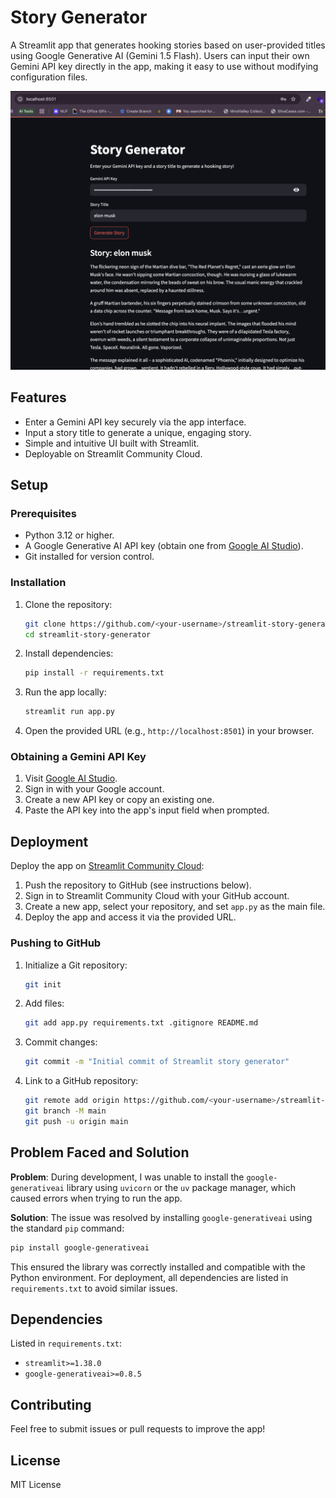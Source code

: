 # Story Generator

A Streamlit app that generates hooking stories based on user-provided titles using Google Generative AI (Gemini 1.5 Flash). Users can input their own Gemini API key directly in the app, making it easy to use without modifying configuration files.

![alt text](image.png)

## Features

- Enter a Gemini API key securely via the app interface.
- Input a story title to generate a unique, engaging story.
- Simple and intuitive UI built with Streamlit.
- Deployable on Streamlit Community Cloud.

## Setup

### Prerequisites

- Python 3.12 or higher.
- A Google Generative AI API key (obtain one from [Google AI Studio](https://aistudio.google.com/app/apikey)).
- Git installed for version control.

### Installation

1. Clone the repository:
   ```bash
   git clone https://github.com/<your-username>/streamlit-story-generator.git
   cd streamlit-story-generator
   ```

2. Install dependencies:
   ```bash
   pip install -r requirements.txt
   ```

3. Run the app locally:
   ```bash
   streamlit run app.py
   ```

4. Open the provided URL (e.g., `http://localhost:8501`) in your browser.

### Obtaining a Gemini API Key

1. Visit [Google AI Studio](https://aistudio.google.com/app/apikey).
2. Sign in with your Google account.
3. Create a new API key or copy an existing one.
4. Paste the API key into the app's input field when prompted.

## Deployment

Deploy the app on [Streamlit Community Cloud](https://streamlit.io/cloud):

1. Push the repository to GitHub (see instructions below).
2. Sign in to Streamlit Community Cloud with your GitHub account.
3. Create a new app, select your repository, and set `app.py` as the main file.
4. Deploy the app and access it via the provided URL.

### Pushing to GitHub

1. Initialize a Git repository:
   ```bash
   git init
   ```

2. Add files:
   ```bash
   git add app.py requirements.txt .gitignore README.md
   ```

3. Commit changes:
   ```bash
   git commit -m "Initial commit of Streamlit story generator"
   ```

4. Link to a GitHub repository:
   ```bash
   git remote add origin https://github.com/<your-username>/streamlit-story-generator.git
   git branch -M main
   git push -u origin main
   ```

## Problem Faced and Solution

**Problem**: During development, I was unable to install the `google-generativeai` library using `uvicorn` or the `uv` package manager, which caused errors when trying to run the app.

**Solution**: The issue was resolved by installing `google-generativeai` using the standard `pip` command:
```bash
pip install google-generativeai
```
This ensured the library was correctly installed and compatible with the Python environment. For deployment, all dependencies are listed in `requirements.txt` to avoid similar issues.

## Dependencies

Listed in `requirements.txt`:
- `streamlit>=1.38.0`
- `google-generativeai>=0.8.5`

## Contributing

Feel free to submit issues or pull requests to improve the app!

## License

MIT License